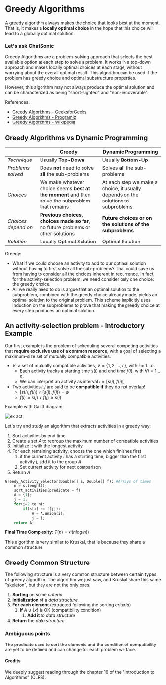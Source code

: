 # Greedy Algorithms

A greedy algorithm always makes the choice that looks best at
the moment. That is, it makes a **locally optimal choice** in the hope that this choice
will lead to a globally optimal solution.

### Let's ask ChatSonic

Greedy Algorithms are a problem-solving approach that selects the best available option at each step to solve a
problem. It works in a top-down approach and makes locally optimal choices at each stage, without worrying
about the overall optimal result. This algorithm can be used if the problem has greedy choice and optimal
substructure properties.

However, this algorithm may not always produce the optimal solution and can be characterized as being "short-sighted"
and "non-recoverable".

References:

* [Greedy Algorithms - GeeksforGeeks](https://www.geeksforgeeks.org/greedy-algorithms/)
* [Greedy Algorithms - Programiz](https://www.programiz.com/dsa/greedy-algorithm)
* [Greedy Algorithms - Wikipedia](https://en.wikipedia.org/wiki/Greedy_algorithm)

## Greedy Algorithms vs Dynamic Programming

|                      | **Greedy**                                                                                       | **Dynamic Programming**                                                             |
|--------------------- |------------------------------------------------------------------------------------------------- |------------------------------------------------------------------------------------ |
| _Technique_          | Usually **Top-Down**                                                                             | Usually **Bottom-Up**                                                               |
| _Problems solved_    | Does **not** need to solve **all** the sub-problems                                              | Solves **all** the sub-problems                                                     |
| _Choices_            | We make whatever choice seems **best at the moment** and then solve the subproblem that remains  | At each step we make a choice, it usually depends on the solutions to subproblems   |
| _Choices depend on_  | **Previous choices, choices made so far**, no future problems or other solutions                 | **Future choices or on the solutions of the subproblems**                           |
| _Solution_           | Locally Optimal Solution                                                                         | Optimal Solution                                                                    |

Greedy:

* What if we could choose an activity to add to our optimal solution without having
to first solve all the sub-problems? That could save us from having to consider all
the choices inherent in recurrence. In fact, for the activity-selection problem,
we need consider only one choice: the greedy choice.
* All we really need to do is argue that an optimal solution to
the subproblem, combined with the greedy choice already made, yields an optimal
solution to the original problem. This scheme implicitly uses induction on the
subproblems to prove that making the greedy choice at every step produces an optimal solution.

## An activity-selection problem - Introductory Example

Our first example is the problem of scheduling several competing activities that
**require exclusive use of a common resource**, with a goal of selecting a maximum-size
set of mutually compatible activities.

* $V$, a set of mutually compatible activities, $V = \lbrace 1, 2, \ldots, n \rbrace$, with $i = 1 \ldots n$.
  * Each activity tracks a starting time $s(i)$ and end time $f(i)$, with $\forall i = 1 \ldots n$.
  * We can interpret an activity as interval $i = [s(i), f(i)[$
* Two activities $i, j$ are said to be **compatible if** they do not overlap!
  * $[s(i), f(i)) \cap [s(j), f(j)) = \emptyset$
  * $f(i) \geq s(j) \vee f(j) \geq s(i)$

Example with Gantt diagram:

![ex act](https://github.com/PayThePizzo/DataStrutucures-Algorithms/blob/main/Resources/exact.png?raw=TRUE)

Let's try and study an algorithm that extracts activities in a greedy way:

1) Sort activities by end time
2) Create a set $A$ to regroup the maximum number of compatible activities
3) Initialize it with the longest activity
4) For each remaining activity, choose the one which finishes first
   1) if the current activity $i$ has a starting time, bigger than the first activity $j$,
   add it to the group $A$.
   2) Set current activity for next comparison
5) Return $A$

```python
Greedy_Activity_Selector(Double[] s, Double[] f): #Arrays of times
    n = s.lenght(); 
    sort_activities(predicate = f) 
    A = {1}; 
    j = 1;
    for(i=2 to n):
        if(s[i] >= f[j]):
            A = A.union(i);
            j = i;
    return A;
```

**Final Time Complexity**: $T(n) = \mathcal{O}(nlog(n))$

This algorithm is very similar to Kruskal, that is because they share a common structure.

## Greedy Common Structure

The following structure is a very common structure between certain types of greedy algorithm.
The algorithm we just saw, and Kruskal share this same "skeleton", but they are not the only ones.

1) **Sorting** on some _criteria_
2) **Initialization** of a _data structure_
3) **For each element** (extracted following the sorting _criteria_)
   1) **If** $A \cup \lbrace x \rbrace$ is OK (compatibility condition)
      1) **Add it**  to _data structure_
4) **Return** the _data structure_

### Ambiguous points

The predicate used to sort the elements and the condition of compatibility are yet to be defined and can change for
each problem we face.

#### Credits

We deeply suggest reading through the chapter 16 of the "Introduction to Algorithms" (CLRS).
